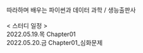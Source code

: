 따라하며 배우는 파이썬과 데이터 과학 / 생능출판사
<br/>
<br/>
< 스터디 일정 >
<br/> 2022.05.19.목 Chapter01
<br/> 2022.05.20.금 Chapter01_심화문제
